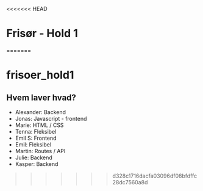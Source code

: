<<<<<<< HEAD
# Frisør - Hold 1
=======
# frisoer_hold1

## Hvem laver hvad?
* Alexander:  Backend
* Jonas:  Javascript - frontend
* Marie: HTML / CSS
* Tenna:  Fleksibel
* Emil S: Frontend
* Emil: Fleksibel
* Martin:  Routes / API
* Julie:  Backend
* Kasper:  Backend
>>>>>>> d328c1716dacfa03096df08bfdffc28dc7560a8d
